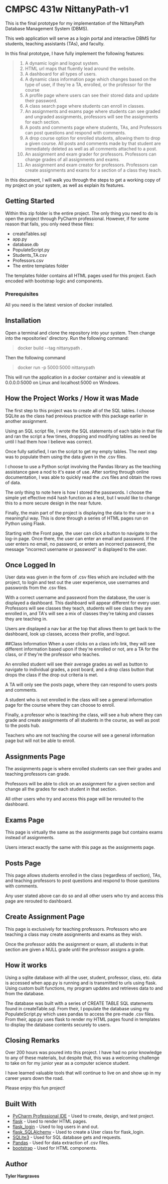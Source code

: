 # CMPSC 431w NittanyPath-v1

This is the final prototype for my implementation of the NittanyPath Database Management System (DBMS).

This web application will serve as a login portal and interactive DBMS for students, 
teaching assistants (TAs), and faculty.

In this final prototype, I have fully implement the following features:
>1. A dynamic login and logout system.
>2. HTML url maps that fluently lead around the website.
>3. A dashboard for all types of users.
>4. A dynamic class information page which changes based on the type of user, if they're a TA, 
>enrolled, or the professor for the course
>5. A profile page where users can see their stored data and update their password.
>6. A class search page where students can enroll in classes.
>7. An assignments and exams page where students can see graded and ungraded assignments,
>professors will see the assignments for each section.
>8. A posts and comments page where students, TAs, and Professors can post questions and respond with comments. 
>9. A drop course option for enrolled students, allowing them to drop a given course. All posts and comments made by
>that student are immediately deleted as well as all comments attached to a post.
>10. An assignment and exam grader for professors. Professors can change grades of all assignments and exams.
>11. An assignment and exam creator for professors. Professors can create assignments and exams for a section of a class they 
>teach.
>
In this document, I will walk you through the steps to get a working copy of my project on your system, as well as explain 
its features.
## Getting Started
Within this zip folder is the entire project. The only thing you need to do is open the project through PyCharm professional.
However, if for some reason that fails, you only need these files:
- createTables.sql
- app.py
- database.db
- PopulateScript.py
- Students_TA.csv
- Professors.csv
- The entire templates folder

The templates folder contains all HTML pages used for this project. Each encoded with bootstrap logic and components.
### Prerequisites
All you need is the latest version of docker installed.

## Installation
Open a terminal and clone the repository into your system.
Then change into the repositories' directory.
Run the following command:
>docker build --tag nittanypath .

Then the following command
>docker run -p 5000:5000 nittanypath

This will run the application in a docker container and is viewable at 0.0.0.0:5000 on Linux and localhost:5000 on Windows.

## How the Project Works / How it was Made
The first step to this project was to create all of the SQL tables. I choose SQLite as the class
had previous practice with this package earlier in another assignment.

Using an SQL script file, I wrote the SQL statements of each table in that file and ran the script a few times,
dropping and modifying tables as need be until I had them how I believe was correct.

Once fully satisfied, I ran the script to get my empty tables. The next step was to populate them using the data given
in the .csv files.

I choose to use a Python script involving the Pandas library as the teaching assistance gave a nod to it's ease of use.
After sorting through online documentation, I was able to quickly read the .cvs files and obtain the rows of data.

The only thing to note here is how I stored the passwords. I choose the simple yet effective md4 hash function as a test,
but I would like to change this to a more secure design in the near future.

Finally, the main part of the project is displaying the data to the user in a meaningful way. 
This is done through a series of HTML pages run on Python using Flask.

Starting with the Front page, the user can click a button to navigate to the log-in page. Once there, the user
can enter an email and password. If the user enters no email, no password, or enters an incorrect password,
the message "incorrect username or password" is displayed to the user.

## Once Logged In
User data was given in the form of .csv files which are included with the project, to login and test out the user experience, use usernames and passwords from the .csv files.

With a correct username and password from the database, the user is displayed a dashboard. This dashboard will appear different
for every user. Professors will see classes they teach, students will see class they are enrolled in, and TA's will see a mix of
classes they're taking and classes they are teaching in.

Users are displayed a nav bar at the top that allows them to get back to the dashboard, look up classes, access their profile, 
and logout. 

##Class Information
When a user clicks on a class info link, they will see different information based upon if they're enrolled or not, are a TA
for the class, or if they're the professor who teaches.

An enrolled student will see their average grades as well as button to navigate to individual grades, a post board, and a
drop class button that drops the class if the drop out criteria is met.

A TA will only see the posts page, where they can respond to users posts and comments.

A student who is not enrolled in the class will see a general information page for the course where they can choose to enroll.

Finally, a professor who is teaching the class, will see a hub where they can grade and create assignments of all students in
the course, as well as post to the posts hub.

Teachers who are not teaching the course will see a general information page but will not be able to enroll.

## Assignments Page
The assignments page is where enrolled students can see their grades and teaching professors can grade.

Professors will be able to click on an assignment for a given section and change all the grades for each student in that section.

All other users who try and access this page will be rerouted to the dashboard.

## Exams Page
This page is virtually the same as the assignments page but contains exams instead of assignments.

Users interact exactly the same with this page as the assignments page.
## Posts Page
This page allows students enrolled in the class (regardless of section), TAs, and teaching professors to post questions
and respond to those questions with comments. 

Any user stated above can do so and all other users who try and access this
page are rerouted to dashboard.
## Create Assignment Page
This page is exclusively for teaching professors. Professors who are teaching a class may create assignments and exams as they wish.

Once the professor adds the assignment or exam, all students in that section are given a NULL grade until the professor assigns a grade.
## How it works
Using a sqlite database with all the user, student, professor, class, etc. data is accessed when app.py is running and is transmitted
to urls using flask. Using custom built functions, my program updates and retrieves data to and from the database.

The database was built with a series of CREATE TABLE SQL statements found in createTable.sql. From their, I populate the database using
my PopulateScript.py which uses pandas to access the pre-made .csv files. From their, app.py uses flask to render my HTML pages found in
templates to display the database contents securely to users.
## Closing Remarks
Over 200 hours was poured into this project. I have had no prior knowledge to any of these materials, but despite that, this was a
welcoming challenge to take on for my junior year as a computer science student.

I have learned valuable tools that will continue to live on and show up in my career years down the road.

Please enjoy this fun project!
## Built With

* [PyCharm Professional IDE](https://www.jetbrains.com/pycharm/) - Used to create, design, and test project.
* [flask](https://palletsprojects.com/p/flask/) - Used to render HTML pages.
* [flask_login](https://flask-login.readthedocs.io/en/latest/) - Used to log users in and out.
* [flask_SQLAlchemy](https://flask-sqlalchemy.palletsprojects.com/en/2.x/) - Used to create a User class for flask_login.
* [SQLite3](https://www.sqlite.org/index.html) - Used for SQL database gets and requests.
* [Pandas](https://pandas.pydata.org/) - Used for data extraction of .csv files.
* [bootstrap](https://getbootstrap.com/) - Used for HTML components.


## Author
**Tyler Hargraves**

